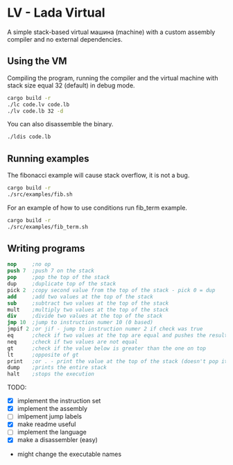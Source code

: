 # LV - Lada Virtual
A simple stack-based virtual машина (machine) with a custom assembly compiler and no external dependencies.

## Using the VM
Compiling the program, running the compiler and the virtual machine with stack size equal 32 (default) in debug mode.

``` sh
cargo build -r
./lc code.lv code.lb
./lv code.lb 32 -d
```

You can also disassemble the binary.
```sh
./ldis code.lb
```

## Running examples
The fibonacci example will cause stack overflow, it is not a bug.
```sh
cargo build -r
./src/examples/fib.sh
```

For an example of how to use conditions run fib_term example.
```sh
cargo build -r
./src/examples/fib_term.sh
```

## Writing programs
``` nasm
nop     ;no op
push 7  ;push 7 on the stack
pop     ;pop the top of the stack
dup     ;duplicate top of the stack
pick 2  ;copy second value from the top of the stack - pick 0 = dup
add     ;add two values at the top of the stack
sub     ;subtract two values at the top of the stack
mult    ;multiply two values at the top of the stack
div     ;divide two values at the top of the stack
jmp 10  ;jump to instruction numer 10 (0 based)
jmpif 2 ;or jif - jump to instruction numer 2 if check was true
eq      ;check if two values at the top are equal and pushes the result on the stack
neq     ;check if two values are not equal
gt      ;check if the value below is greater than the one on top
lt      ;opposite of gt
print   ;or . - print the value at the top of the stack (doesn't pop it)
dump    ;prints the entire stack
halt    ;stops the execution
```

TODO:
- [x] implement the instruction set
- [x] implement the assembly
- [ ] imlpement jump labels
- [x] make readme useful
- [ ] implement the language
- [x] make a disassembler (easy)
- might change the executable names

